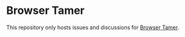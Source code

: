 # Browser Tamer

This repository only hosts issues and discussions for [Browser Tamer](https://www.aloneguid.uk/projects/bt/).
